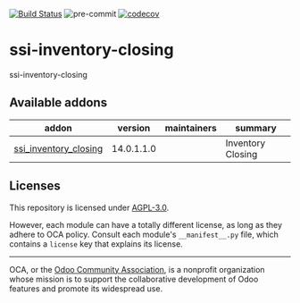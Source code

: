 [![Build Status](https://travis-ci.com/open-synergy/ssi-inventory-closing.svg?branch=14.0)](https://travis-ci.com/open-synergy/ssi-inventory-closing)
![pre-commit](https://github.com/open-synergy/ssi-inventory-closing/actions/workflows/pre-commit.yml/badge.svg)
[![codecov](https://codecov.io/gh/open-synergy/ssi-inventory-closing/branch/14.0/graph/badge.svg)](https://codecov.io/gh/open-synergy/ssi-inventory-closing)

<!-- /!\ do not modify above this line -->

# ssi-inventory-closing

ssi-inventory-closing

<!-- /!\ do not modify below this line -->

<!-- prettier-ignore-start -->

[//]: # (addons)

Available addons
----------------
addon | version | maintainers | summary
--- | --- | --- | ---
[ssi_inventory_closing](ssi_inventory_closing/) | 14.0.1.1.0 |  | Inventory Closing

[//]: # (end addons)

<!-- prettier-ignore-end -->

## Licenses

This repository is licensed under [AGPL-3.0](LICENSE).

However, each module can have a totally different license, as long as they adhere to OCA
policy. Consult each module's `__manifest__.py` file, which contains a `license` key
that explains its license.

----

OCA, or the [Odoo Community Association](http://odoo-community.org/), is a nonprofit
organization whose mission is to support the collaborative development of Odoo features
and promote its widespread use.
